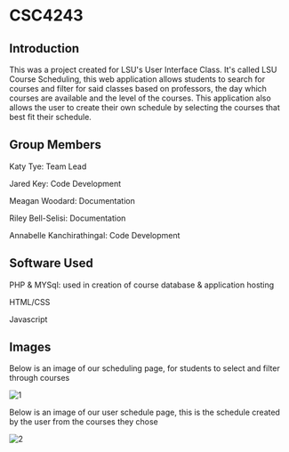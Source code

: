# CSC4243

## Introduction
This was a project created for LSU's User Interface Class. It's called LSU Course Scheduling, this web application allows students to search for courses and filter for said classes based on professors, the day which courses are available and the level of the courses. This application also allows the user to create their own schedule by selecting the courses that best fit their schedule.

## Group Members
Katy Tye: Team Lead

Jared Key: Code Development

Meagan Woodard: Documentation

Riley Bell-Selisi: Documentation

Annabelle Kanchirathingal: Code Development

## Software Used
PHP & MYSql: used in creation of course database & application hosting

HTML/CSS

Javascript

## Images
Below is an image of our scheduling page, for students to select and filter through courses

![1](https://user-images.githubusercontent.com/77216805/226073358-d4532e1f-c881-43aa-9c20-b773d61256f1.png)

Below is an image of our user schedule page, this is the schedule created by the user from the courses they chose

![2](https://user-images.githubusercontent.com/77216805/226073389-0b57848f-f575-431d-8400-b0b918236307.png)
